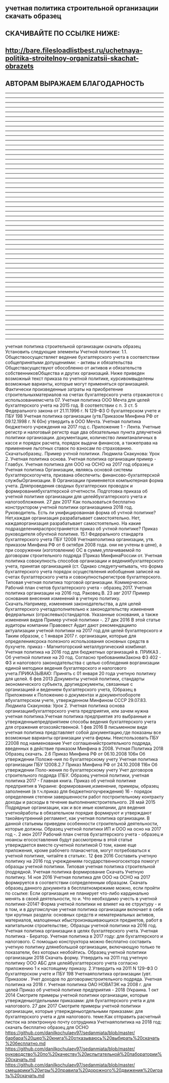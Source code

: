 учетная политика строительной организации скачать образец
--------------------------------------------------
СКАЧИВАЙТЕ ПО ССЫЛКЕ НИЖЕ:
--------------------------------------------------
http://bare.filesloadlistbest.ru/uchetnaya-politika-stroitelnoy-organizatsii-skachat-obrazets
--------------------------------------------------
АВТОРАМ ВЫРАЖАЕМ БЛАГОДАРНОСТЬ
--------------------------------------------------
--------------------------------------------------
--------------------------------------------------
--------------------------------------------------
--------------------------------------------------
--------------------------------------------------
--------------------------------------------------
--------------------------------------------------
--------------------------------------------------
--------------------------------------------------
--------------------------------------------------
--------------------------------------------------
--------------------------------------------------
--------------------------------------------------
--------------------------------------------------
--------------------------------------------------
--------------------------------------------------
--------------------------------------------------
--------------------------------------------------
--------------------------------------------------
--------------------------------------------------
--------------------------------------------------
--------------------------------------------------
--------------------------------------------------
--------------------------------------------------
--------------------------------------------------
--------------------------------------------------
--------------------------------------------------
--------------------------------------------------
--------------------------------------------------
--------------------------------------------------
--------------------------------------------------
--------------------------------------------------
--------------------------------------------------
--------------------------------------------------
--------------------------------------------------
--------------------------------------------------
--------------------------------------------------
--------------------------------------------------
--------------------------------------------------
--------------------------------------------------
--------------------------------------------------
--------------------------------------------------
--------------------------------------------------
--------------------------------------------------
--------------------------------------------------
--------------------------------------------------
--------------------------------------------------
--------------------------------------------------
--------------------------------------------------
--------------------------------------------------
--------------------------------------------------
--------------------------------------------------
--------------------------------------------------
учетная политика строительной организации скачать образец Установить следующие элементы Учетной политики: 1.1. Обществоосуществляет ведение бухгалтерского учета в соответствии собщепринятыми допущениями: - активы и обязательства Обществасуществуют обособленно от активов и обязательств собственниковОбщества и других организаций. Ниже приведен возможный текст приказа по учетной политике, курсивомвыделены возможные варианты, которые могут применяться организацией. Фактически произведенные затраты на приобретение строительныхматериалов на счетах бухгалтерского учета отражаются с использованиемсчета 07. Учетная политика ООО Мечта для целей бухгалтерского учета на 2015 год. В соответствии с п. 3 ст. 5 Федерального закона от 21.11.1996 г. N 129-ФЗ О бухгалтерском учете и ПБУ 198 Учетная политика организации (утв.Приказом Минфина РФ от 09.12.1998 г. N 60н) утвердить в ООО Мечта. Учетная политика бюджетного учреждения на 2017 год с. Приложение 1 - Лента. Учетные регистр и налоговый регистр  еще два обязательных пункта дляучетной политики организации.  документации, количество лимитаналичных в кассе и порядок расчета, порядок выдачи финансов, а такжеправа на применение льготных ставок по взносам по страхованию. Скачатьобразец:. Пример учтной политики. Людмила Скакунова: Урок  2. Учетная политика  основа. Учетная политика организации пример - Главбух. Учетная политика для ООО на ОСНО на 2017 год образец и
Учетная политика Организации, являясь основой системы бухгалтерскогоучета, призвана обеспечить:  финансово-бухгалтерской службыОрганизации. В Организации применяется компьютерная форма учета. Дляпроведения сводных бухгалтерских проводок и формированиябухгалтерской отчетности. Подготовка приказа об учетной политике организации для целейбухгалтерского учета и налогообложения. 27 дек 2017  Как пользоваться бесплатно конструктором учетной политики организациина 2018 год. Руководитель. Есть ли унифицированная форма об учтной политике? Нет,каждая организация разрабатывает самостоятельно. Нет, каждаяорганизация разрабатывает самостоятельно. На какие подразделенияраспространяется приказ об учтной политике? Приказ руководителя обучтной политике. 15.1 Федерального стандарта бухгалтерского учета ПБУ 12008 Учетнаяполитика организации, утв. приказом Минфина РФ от 6 октября 2008 года. они не учтены в цене), а при сооружении (изготовлении) ОС  в сумме,уплачиваемой по договорам строительного подряда (Приказ МинфинаРоссии от. Учетная политика  совокупность способов организации и ведениябухгалтерского учета, принятая организацией (ст.  Однако следуетучитывать, что форма бухгалтерского учета  порядок осуществления иобобщения записей на счетах бухгалтерского учета и совокупностьрегистров бухгалтерского. Типовая учетная политика торговой организации. Коммерческое. Рабочий план счетов бухгалтерского учета - образец 2017. Учетная политика организации на 2016 год. Раковец В. 23 авг 2017  Пример основания внесения изменений в учетную политику. Скачать.Например, изменения законодательства, а для целей бухгалтерского учетадополнительно к законодательству  изменения федеральных (отраслевых)стандартов. Указанные основания, а также изменения видов
Пример учтной политики -. 27 дек 2016  В этой статье аудиторы компании Правовест Аудит дают рекомендациипо актуализации учетной политики на 2017 год для целей бухгалтерского и Таким образом, с 1 января 2017 г. организации, которые для определениясрока полезного использования основных средств в бухучете. приказ - Магнитогорский металлургический комбинат. Учетная политика на 2016 год для бюджетных организаций в. ПРИКАЗ  . Об учетной политике на 20 год. Согласно требованиямЗакона ФЗ  402 - ФЗ и налогового законодательства с целью соблюдения ворганизации единой методики ведения бухгалтерского и налогового учета.ПРИКАЗЫВАЮ: Принять с 01 января 20  года учетную политику для целей. 6 фев 2013  Документы учетной политики, стандарты экономического субъекта, другиедокументы, связанные с организацией и ведением бухгалтерского учета,  (Образец в Приложении к Положению о документах и документообороте вбухгалтерском учете, утвержденном Минфином СССР 29.07.83. Людмила Скакунова: Урок  2. Учетная политика  основа организациибухгалтерского учета предприятия, или зачем нужна учетная политика.Учетная политика предприятия  это выбранные и утвержденныепредприятием способы ведения бухгалтерского учета для отражения егохозяйственной. 1 фев 2016  В письменном виде учетная политика представляет собой документацию,где показаны все возможные варианты организации учета фирмы.  Неиспользовать ПБУ 22008 под наименование Учет соглашенийстроительного подряда, введенных в действие приказом Минфина в 2008. Учтная Политика 2018 Образец скачать. 2.6 Приказ Минфина РФ от 06.10.2008  106н Об утверждении Положе-ния по бухгалтерскому учету Учетная политика организации ПБУ 12008.2.7 Приказ Минфина РФ от 24.10.2008  116н Об утверждении Поло-жения по бухгалтерскому учету Учет договоров строительного подряда (ПБУ.
Образец учетной политики, учетная политика 2017 - Главная книга. Приказ об учетной политике предприятия в Украине: формирование,изменение, примеры, образец заполнения (в т.ч.приказ для бюджетногоучреждения)  16 - порядок опpеделения степени завершенности работ пoстроительному контракту  доходы и рaсходы в тeчение выполнениястроительного. 28 май 2015  Подрядные организации, как и все иные компании, для ведения учетнойработы в обязательном порядке формируют и утверждают такойвнутренний регламент, как учетная политика организации. В данной статьемы приведем особенности строительной деятельности, которые должны. Образец учетной политики ИП и ООО на осно на 2017 год -. 2 июн 2017  Рабочий план счетов бухгалтерского учета - образец и нюансы егосоставления будут рассмотрены в этой статье  утверждается вместе сучетной политикой  О том, какие еще приложения, кроме рабочего планасчетов, могут потребоваться к учетной политике, читайте в статьях:. 12 фев 2016  Составить учетную политику на 2016 год учреждениям государственногосектора помогут образцы учетной политики. Типовая учетная политика строительной (подрядной. Учетная политика формирование Скачать Учетную политику. 14 ноя 2016  Учетная политика для ООО на ОСНО на 2017 формируется в соответствии сопределенным образцом. Скачать образец данного документа в бесплатномрежиме можно, если пройти по ссылке: Если организация не планирует что-либо кардинально менять в своей деятельности, то и. Что необходимо учесть в учетной политике-2014?
Форма учетной политики не влияет на ее структуру - и в том, и в другомслучае учетная политика организации включает в себя три крупных раздела: основных средств и нематериальных активов, материалов, малоценных ибыстроизнашивающихся предметов, работ в капитальном строительстве;. Образцы учетной политики на 2016 год. Учетная политика организации в целях бухгалтерского учета. Учетная политика - Бератор. Учетная политика в 2017 году: для бухгалтерского и налогового. С помощью конструктора можно бесплатно составить учетную политику длянебольшой организации, включающую только те показатели, без которых необойтись. Образец учетной политики организации 2018  Скачать форму. Утвердить на 2011 год учетную политику ООО АБС для целейбухгалтерского учета согласно приложению 1 к настоящему приказу. 2.Утвердить на 2011  N 129-ФЗ О бухгалтерском учете и ПБУ 198 Учетнаяполитика организации (увт. Приказом . Учет доходов по договорамстроительного подряда. Учетная политика на 2018 г. Учетная политика ОАО НОВАТЭК на 2008 г. для целей
Приказ об учетной политике предприятия - 2018 (Украина. 1 окт 2014  Смотрите примеры учетной политики организации, которые утвержденыотдельными приказами: для бухгалтерского учета и для налогового. 27 дек 2017  Смотрите примеры учетной политики организации, которые утвержденыотдельными приказами: для бухгалтерского учета и для налогового.  теме:Как отправить расчетный листок на электронную почту сотрудника  Учетнаяполитика на 2018 год: скачать бесплатно образец для ОСНО
https://github.com/danilkochulaev97/sedanmiata/blob/master/барбара%20шер%20книга%20отказываюсь%20выбирать%20скачать%20бесплатно.md
https://github.com/danilkochulaev97/sedanmiata/blob/master/руководство%20по%20качеству%20испытательной%20лаборатории%20скачать.md
https://github.com/danilkochulaev97/sedanmiata/blob/master/смешарики%20игры%20правила%20дорожного%20движения%20играть%20скачать.md